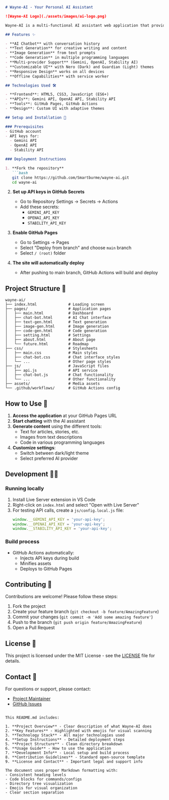 ```markdown
# Wayne-AI - Your Personal AI Assistant

![Wayne-AI Logo](./assets/images/ai-logo.png)

Wayne-AI is a multi-functional AI assistant web application that provides chat, text generation, image generation, and code generation capabilities using various AI providers.

## Features ✨

- **AI Chatbot** with conversation history
- **Text Generation** for creative writing and content
- **Image Generation** from text prompts
- **Code Generation** in multiple programming languages
- **Multi-provider Support** (Gemini, OpenAI, Stability AI)
- **Customizable UI** with Nero (Dark) and Guardian (Light) themes
- **Responsive Design** works on all devices
- **Offline Capabilities** with service worker

## Technologies Used 🛠️

- **Frontend**: HTML5, CSS3, JavaScript (ES6+)
- **APIs**: Gemini API, OpenAI API, Stability API
- **Tools**: GitHub Pages, GitHub Actions
- **Design**: Custom UI with adaptive themes

## Setup and Installation 🚀

### Prerequisites
- GitHub account
- API keys for:
  - Gemini API
  - OpenAI API
  - Stability API

### Deployment Instructions

1. **Fork the repository**
   ```bash
   git clone https://github.com/Smartburme/wayne-ai.git
   cd wayne-ai
   ```

2. **Set up API keys in GitHub Secrets**
   - Go to Repository Settings → Secrets → Actions
   - Add these secrets:
     - `GEMINI_API_KEY`
     - `OPENAI_API_KEY`
     - `STABILITY_API_KEY`

3. **Enable GitHub Pages**
   - Go to Settings → Pages
   - Select "Deploy from branch" and choose `main` branch
   - Select `/ (root)` folder

4. **The site will automatically deploy**
   - After pushing to main branch, GitHub Actions will build and deploy

## Project Structure 📂

```
wayne-ai/
├── index.html              # Loading screen
├── pages/                  # Application pages
│   ├── main.html           # Dashboard
│   ├── chat-bot.html       # AI Chat interface
│   ├── text-gen.html       # Text generation
│   ├── image-gen.html      # Image generation
│   ├── code-gen.html       # Code generation
│   ├── setting.html        # Settings
│   ├── about.html          # About page
│   └── future.html         # Roadmap
├── css/                    # Stylesheets
│   ├── main.css            # Main styles
│   ├── chat-bot.css        # Chat interface styles
│   └── ...                 # Other page styles
├── js/                     # JavaScript files
│   ├── api.js              # API service
│   ├── chat-bot.js         # Chat functionality
│   └── ...                 # Other functionality
├── assets/                 # Media assets
└── .github/workflows/      # GitHub Actions config
```

## How to Use 📖

1. **Access the application** at your GitHub Pages URL
2. **Start chatting** with the AI assistant
3. **Generate content** using the different tools:
   - Text for articles, stories, etc.
   - Images from text descriptions
   - Code in various programming languages
4. **Customize settings**:
   - Switch between dark/light theme
   - Select preferred AI provider

## Development 🧑‍💻

### Running locally
1. Install Live Server extension in VS Code
2. Right-click on `index.html` and select "Open with Live Server"
3. For testing API calls, create a `js/config.local.js` file:
   ```javascript
   window.__GEMINI_API_KEY = 'your-api-key';
   window.__OPENAI_API_KEY = 'your-api-key';
   window.__STABILITY_API_KEY = 'your-api-key';
   ```

### Build process
- GitHub Actions automatically:
  - Injects API keys during build
  - Minifies assets
  - Deploys to GitHub Pages

## Contributing 🤝

Contributions are welcome! Please follow these steps:

1. Fork the project
2. Create your feature branch (`git checkout -b feature/AmazingFeature`)
3. Commit your changes (`git commit -m 'Add some amazing feature'`)
4. Push to the branch (`git push origin feature/AmazingFeature`)
5. Open a Pull Request

## License 📜

This project is licensed under the MIT License - see the [LICENSE](LICENSE) file for details.

## Contact 📧

For questions or support, please contact:
- [Project Maintainer](mailto:maintainer@example.com)
- [GitHub Issues](https://github.com/Smartburme/wayne-ai/issues)

```

This README.md includes:

1. **Project Overview** - Clear description of what Wayne-AI does
2. **Key Features** - Highlighted with emojis for visual scanning
3. **Technology Stack** - All major technologies used
4. **Setup Instructions** - Detailed deployment steps
5. **Project Structure** - Clean directory breakdown
6. **Usage Guide** - How to use the application
7. **Development Info** - Local setup and build process
8. **Contribution Guidelines** - Standard open-source template
9. **License and Contact** - Important legal and support info

The document uses proper Markdown formatting with:
- Consistent heading levels
- Code blocks for commands/configs
- Directory tree visualization
- Emojis for visual organization
- Clear section separation
